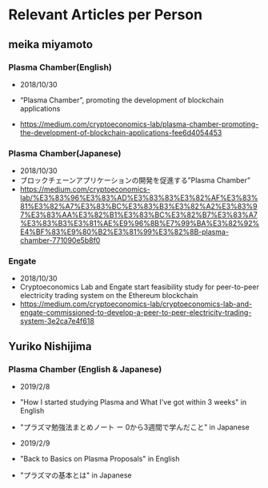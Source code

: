 # Relevant Articles per Person

## meika miyamoto

### Plasma Chamber(English)

- 2018/10/30

-  “Plasma Chamber”, promoting the development of blockchain applications

- https://medium.com/cryptoeconomics-lab/plasma-chamber-promoting-the-development-of-blockchain-applications-fee6d4054453

### Plasma Chamber(Japanese)

- 2018/10/30
- ブロックチェーンアプリケーションの開発を促進する”Plasma Chamber”
- https://medium.com/cryptoeconomics-lab/%E3%83%96%E3%83%AD%E3%83%83%E3%82%AF%E3%83%81%E3%82%A7%E3%83%BC%E3%83%B3%E3%82%A2%E3%83%97%E3%83%AA%E3%82%B1%E3%83%BC%E3%82%B7%E3%83%A7%E3%83%B3%E3%81%AE%E9%96%8B%E7%99%BA%E3%82%92%E4%BF%83%E9%80%B2%E3%81%99%E3%82%8B-plasma-chamber-771090e5b8f0

### Engate
- 2018/10/30
- Cryptoeconomics Lab and Engate start feasibility study for peer-to-peer electricity trading system on the Ethereum blockchain
- https://medium.com/cryptoeconomics-lab/cryptoeconomics-lab-and-engate-commissioned-to-develop-a-peer-to-peer-electricity-trading-system-3e2ca7e4f618

## Yuriko Nishijima

### Plasma Chamber (English & Japanese)

- 2019/2/8

- "How I started studying Plasma and What I've got within 3 weeks" in English 

- "プラズマ勉強法まとめノート ー 0から3週間で学んだこと" in Japanese 

- 2019/2/9 

- "Back to Basics on Plasma Proposals" in English 

- "プラズマの基本とは" in Japanese 

